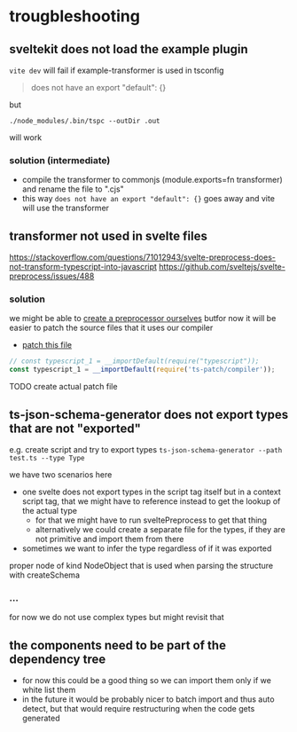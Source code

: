 # trougbleshooting

## sveltekit does not load the example plugin

`vite dev` will fail if example-transformer is used in tsconfig

> does not have an export "default": {}

but

`./node_modules/.bin/tspc --outDir .out`

will work

### solution (intermediate)

- compile the transformer to commonjs (module.exports=fn transformer) and rename the file to ".cjs"
- this way `does not have an export "default": {}` goes away and vite will use the transformer

## transformer not used in svelte files <script lang=ts></script>

https://stackoverflow.com/questions/71012943/svelte-preprocess-does-not-transform-typescript-into-javascript
https://github.com/sveltejs/svelte-preprocess/issues/488

### solution

we might be able to [create a preprocessor ourselves](https://sveltesociety.dev/recipes/build-setup/writing-your-own-preprocessors) butfor now it will be easier to patch the source files that it uses our compiler

- [patch this file](./node_modules/svelte-preprocess/dist/transformers/typescript.js)

```javascript
// const typescript_1 = __importDefault(require("typescript"));
const typescript_1 = __importDefault(require('ts-patch/compiler'));
```

TODO create actual patch file

## ts-json-schema-generator does not export types that are not "exported"

e.g. create script and try to export types `ts-json-schema-generator --path test.ts --type Type`

we have two scenarios here

- one svelte does not export types in the script tag itself but in a context script tag, that we might have to reference instead to get the lookup of the actual type
  - for that we might have to run sveltePreprocess to get that thing
  - alternatively we could create a separate file for the types, if they are not primitive and import them from there
- sometimes we want to infer the type regardless of if it was exported

proper node of kind NodeObject that is used when parsing the structure with createSchema

### ...

for now we do not use complex types but might revisit that

## the components need to be part of the dependency tree

- for now this could be a good thing so we can import them only if we white list them
- in the future it would be probably nicer to batch import and thus auto detect, but that would require restructuring when the code gets generated
